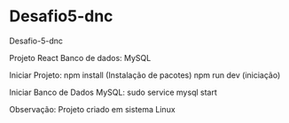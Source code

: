 # Desafio5-dnc
Desafio-5-dnc

Projeto React
Banco de dados: MySQL

Iniciar Projeto:
npm install (Instalação de pacotes)
npm run dev (iniciação)

Iniciar Banco de Dados MySQL:
sudo service mysql start 


Observação:
Projeto criado em sistema Linux
